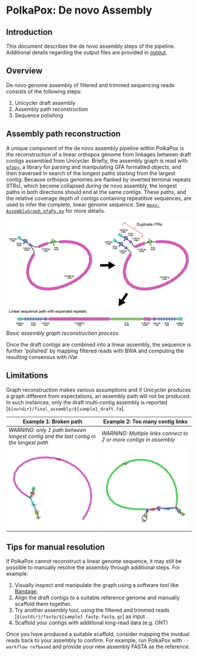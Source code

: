 # PolkaPox: De novo Assembly

## Introduction

This document describes the de novo assembly steps of the pipeline. Additional details regarding the output files are provided in [output](/docs/output.md).

## Overview

De novo genome assembly of filtered and trimmed sequencing reads consists of the following steps:  
1. Unicycler draft assembly
1. Assembly path reconstruction
1. Sequence polishing

## Assembly path reconstruction

A unique component of the de novo assembly pipeline within PolkaPox is the reconstruction of a linear orthopox genome from linkages between draft contigs assembled from Unicycler. Briefly, the assembly graph is read with [`gfapy`](https://gfapy.readthedocs.io/en/latest/), a library for parsing and manipulating GFA formatted objects, and then traversed in search of the longest paths starting from the largest contig. Because orthopox genomes are flanked by inverted terminal repeats (ITRs), which become collapsed during de novo assembly, the longest paths in both directions should end at the same contigs. These paths, and the relative coverage depth of contigs containing repeatitive sequences, are used to infer the complete, linear genome sequence. See [`mpxv-AssemblyGraph_gfaPy.py`](/bin/mpxv-AssemblyGraph_gfaPy.py) for more details.

![Assembly graph diagram](/docs/images/bandage_polkapox.png)*Basic assembly graph reconstruction process.*

Once the draft contigs are combined into a linear assembly, the sequence is further 'polished' by mapping filtered reads with BWA and computing the resulting consensus with iVar.

## Limitations

Graph reconstruction makes various assumptions and if Unicycler produces a graph different from expectations, an assembly path will not be produced. In such instances, only the draft multi-contig assembly is reported [`${outdir}/final_assembly/${sample}_draft.fa`].

| Example 1: Broken path | Example 2: Too many contig links|
|-----|-----|
|*WARNING: only 1 path between longest contig and the last contig in the longest path* |*WARNING: Multiple links connect to 2 or more contigs in assembly* |
|![Bad assembly graph 1](/docs/images/bandage_broke.png) |![Bad assembly graph 2](/docs/images/bandage_links.png) |

## Tips for manual resolution

If PolkaPox cannot reconstruct a linear genome sequence, it may still be possible to manually resolve the assembly through additional steps. For example:  
1. Visually inspect and manipulate the graph using a software tool like [Bandage](https://github.com/rrwick/Bandage).  
1. Align the draft contigs to a suitable reference genome and manually scaffold them together.
1. Try another assembly tool, using the filtered and trimmed reads [`${outdir}/fastp/${sample}.fastp.fastq.gz`] as input. 
1. Scaffold your contigs with additional long-read data (e.g. ONT) 

Once you have produced a suitable scaffold, consider mapping the invidual reads back to your assembly to confirm. For example, run PolkaPox with `--workflow refbased` and provide your new assembly FASTA as the reference.